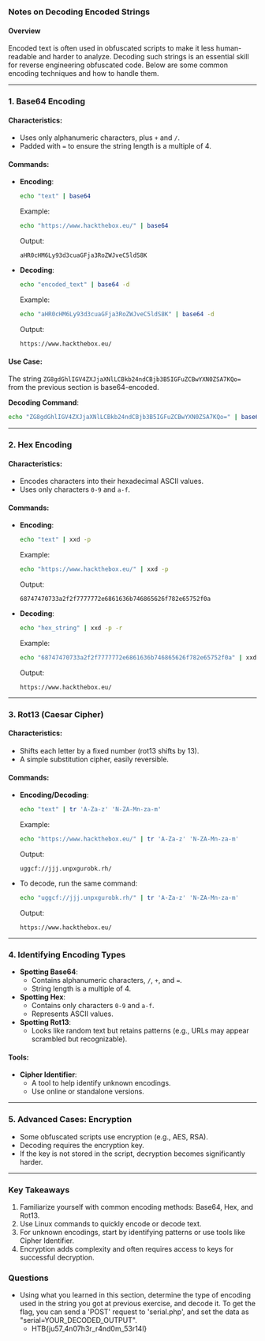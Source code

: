 ### Notes on Decoding Encoded Strings

#### **Overview**

Encoded text is often used in obfuscated scripts to make it less human-readable and harder to analyze. Decoding such strings is an essential skill for reverse engineering obfuscated code. Below are some common encoding techniques and how to handle them.

---

### **1. Base64 Encoding**

#### **Characteristics**:

- Uses only alphanumeric characters, plus `+` and `/`.
- Padded with `=` to ensure the string length is a multiple of 4.

#### **Commands**:

- **Encoding**:
    
    ```bash
    echo "text" | base64
    ```
    
    Example:
    
    ```bash
    echo "https://www.hackthebox.eu/" | base64
    ```
    
    Output:
    
    ```
    aHR0cHM6Ly93d3cuaGFja3RoZWJveC5ldS8K
    ```
    
- **Decoding**:
    
    ```bash
    echo "encoded_text" | base64 -d
    ```
    
    Example:
    
    ```bash
    echo "aHR0cHM6Ly93d3cuaGFja3RoZWJveC5ldS8K" | base64 -d
    ```
    
    Output:
    
    ```
    https://www.hackthebox.eu/
    ```
    

#### **Use Case**:

The string `ZG8gdGhlIGV4ZXJjaXNlLCBkb24ndCBjb3B5IGFuZCBwYXN0ZSA7KQo=` from the previous section is base64-encoded.

**Decoding Command**:

```bash
echo "ZG8gdGhlIGV4ZXJjaXNlLCBkb24ndCBjb3B5IGFuZCBwYXN0ZSA7KQo=" | base64 -d
```

---

### **2. Hex Encoding**

#### **Characteristics**:

- Encodes characters into their hexadecimal ASCII values.
- Uses only characters `0-9` and `a-f`.

#### **Commands**:

- **Encoding**:
    
    ```bash
    echo "text" | xxd -p
    ```
    
    Example:
    
    ```bash
    echo "https://www.hackthebox.eu/" | xxd -p
    ```
    
    Output:
    
    ```
    68747470733a2f2f7777772e6861636b746865626f782e65752f0a
    ```
    
- **Decoding**:
    
    ```bash
    echo "hex_string" | xxd -p -r
    ```
    
    Example:
    
    ```bash
    echo "68747470733a2f2f7777772e6861636b746865626f782e65752f0a" | xxd -p -r
    ```
    
    Output:
    
    ```
    https://www.hackthebox.eu/
    ```
    

---

### **3. Rot13 (Caesar Cipher)**

#### **Characteristics**:

- Shifts each letter by a fixed number (rot13 shifts by 13).
- A simple substitution cipher, easily reversible.

#### **Commands**:

- **Encoding/Decoding**:
    
    ```bash
    echo "text" | tr 'A-Za-z' 'N-ZA-Mn-za-m'
    ```
    
    Example:
    
    ```bash
    echo "https://www.hackthebox.eu/" | tr 'A-Za-z' 'N-ZA-Mn-za-m'
    ```
    
    Output:
    
    ```
    uggcf://jjj.unpxgurobk.rh/
    ```
    
- To decode, run the same command:
    
    ```bash
    echo "uggcf://jjj.unpxgurobk.rh/" | tr 'A-Za-z' 'N-ZA-Mn-za-m'
    ```
    
    Output:
    
    ```
    https://www.hackthebox.eu/
    ```
    

---

### **4. Identifying Encoding Types**

- **Spotting Base64**:
    - Contains alphanumeric characters, `/`, `+`, and `=`.
    - String length is a multiple of 4.
- **Spotting Hex**:
    - Contains only characters `0-9` and `a-f`.
    - Represents ASCII values.
- **Spotting Rot13**:
    - Looks like random text but retains patterns (e.g., URLs may appear scrambled but recognizable).

#### **Tools**:

- **Cipher Identifier**:
    - A tool to help identify unknown encodings.
    - Use online or standalone versions.

---

### **5. Advanced Cases: Encryption**

- Some obfuscated scripts use encryption (e.g., AES, RSA).
- Decoding requires the encryption key.
- If the key is not stored in the script, decryption becomes significantly harder.

---

### **Key Takeaways**

1. Familiarize yourself with common encoding methods: Base64, Hex, and Rot13.
2. Use Linux commands to quickly encode or decode text.
3. For unknown encodings, start by identifying patterns or use tools like Cipher Identifier.
4. Encryption adds complexity and often requires access to keys for successful decryption.



### Questions
- Using what you learned in this section, determine the type of encoding used in the string you got at previous exercise, and decode it. To get the flag, you can send a 'POST' request to 'serial.php', and set the data as "serial=YOUR_DECODED_OUTPUT".
	- HTB{ju57_4n07h3r_r4nd0m_53r14l}